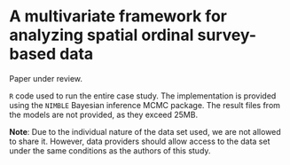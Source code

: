 # A multivariate framework for analyzing spatial ordinal survey-based data

Paper under review.

`R` code used to run the entire case study. The implementation is provided using the `NIMBLE` Bayesian inference MCMC package. The result files from the models are not provided, as they exceed 25MB.

**Note**: Due to the individual nature of the data set used, we are not allowed to share it. However, data providers should allow access to the data set under the same conditions as the authors of this study.
